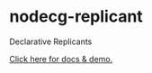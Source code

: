 # nodecg-replicant
Declarative Replicants

[Click here for docs & demo.](http://nodecgelements.github.io/nodecg-replicant)
